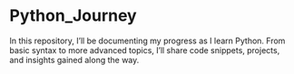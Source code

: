 # Python_Journey
In this repository, I’ll be documenting my progress as I learn Python. From basic syntax to more advanced topics, I’ll share code snippets, projects, and insights gained along the way.

